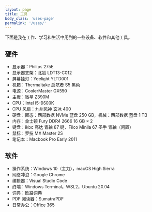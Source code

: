 ```yaml
---
layout: page
title: 工具
body_class: 'uses-page'
permalink: '/uses/'
---
```


下面是我在工作、学习和生活中用到的一些设备、软件和其他工具。

## 硬件

- 显示器：Philips 275E
- 显示器支架：北狐 LDT13-C012
- 屏幕挂灯：Yeelight YLTD001
- 机箱：Thermaltake 启航者 S5 黑色
- 电源：CoolerMaster GX550
- 主板：微星 Z390M
- CPU：Intel i5-9600K
- CPU 风扇：九州风神 玄冰 400
- 硬盘：固态：西部数据 NVMe 蓝盘 250 GB，机械：西部数据 蓝盘 1 TB
- 内存：金士顿 Fury DDR4 2666 16 GB × 2
- 键盘：ikbc 高达 青轴 87 键，Filco Minila 67 圣手 青轴（闲置）
- 鼠标：罗技 MX Master 2S
- 笔记本：Macbook Pro Early 2011

## 软件

- 操作系统：Windows 10（主力），macOS High Sierra
- 网络冲浪：Google Chrome
- 编辑器：Visual Studio Code
- 终端：Windows Terminal，WSL2，Ubuntu 20.04
- 词典：欧路词典
- PDF 阅读器：SumatraPDF
- 日常办公：Office 365
